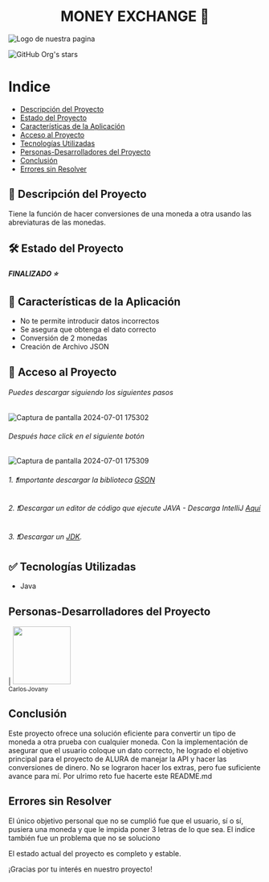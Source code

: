 <h1 align="center"> MONEY EXCHANGE 💸</h1> 

![Logo de nuestra pagina](https://github.com/Jovany-java/Conversioness/assets/142845569/a64b7cd9-4541-4193-8f51-db7d9f203a7a)

![GitHub Org's stars](https://img.shields.io/github/stars/camilafernanda?style=social)

# Indice

* [Descripción del Proyecto](#Descripción-del-Proyecto)
* [Estado del Proyecto](#Eestado-del-Proyecto)
* [Características de la Aplicación](#características-de-la-Aplicación)
* [Acceso al Proyecto](#acceso-al-Proyecto)
* [Tecnologías Utilizadas](#tecnologías-utilizadas)
* [Personas-Desarrolladores del Proyecto](#personas-desarrolladores-del-proyecto)
* [Conclusión](#conclusión)
* [Errores sin Resolver](#errores-sin-resolver)

## 📝 Descripción del Proyecto
Tiene la función de hacer conversiones de una moneda a otra usando las abreviaturas de las monedas.

## 🛠️ Estado del Proyecto
##### **FINALIZADO** ⭐ 

## 💠 Características de la Aplicación
- No te permite introducir datos incorrectos
- Se asegura que obtenga el dato correcto
- Conversión de 2 monedas
- Creación de Archivo JSON

## 📂 Acceso al Proyecto

###### Puedes descargar siguiendo los siguientes pasos

![Captura de pantalla 2024-07-01 175302](https://github.com/Jovany-java/Conversioness/assets/142845569/5cc26b68-267b-40e7-98fc-6011f0548a7d)
###### Después hace click en el siguiente botón
![Captura de pantalla 2024-07-01 175309](https://github.com/Jovany-java/Conversioness/assets/142845569/cc7ce3f8-ebb0-4056-8703-4db7e11a28b2)

###### 1. ❗Importante descargar la biblioteca <a href="https://mvnrepository.com/artifact/com.google.code.gson/gson">GSON</a> 
###### 2. ❗Descargar un editor de código que ejecute JAVA - Descarga IntelliJ <a href="https://www.jetbrains.com/idea/">Aquí</a>
###### 3. ❗Descargar un <a href="https://www.oracle.com/java/technologies/downloads/">JDK</a>.

## ✅ Tecnologías Utilizadas
- Java

## Personas-Desarrolladores del Proyecto

| [<img src="https://avatars.githubusercontent.com/u/142845569?v=4" width=115><br><sub>Carlos Jovany</sub>](https://github.com/Jovany-java)

## Conclusión
Este proyecto ofrece una solución eficiente para convertir un tipo de moneda a otra prueba con cualquier moneda. Con la implementación de asegurar que el usuario coloque un dato correcto, he logrado el objetivo principal para el proyecto de ALURA de manejar la API y hacer las conversiones de dinero. No se lograron hacer los extras, pero fue suficiente avance para mí.
Por ulrimo reto fue hacerte este README.md

## Errores sin Resolver
El único objetivo personal que no se cumplió fue que el usuario, sí o sí, pusiera una moneda y que le impida poner 3 letras de lo que sea.
El indice también fue un problema que no se soluciono

El estado actual del proyecto es completo y estable.

¡Gracias por tu interés en nuestro proyecto!

